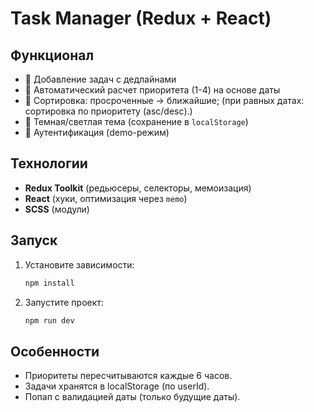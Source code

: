 # Task Manager (Redux + React)

## **Функционал**
- 📝 Добавление задач с дедлайнами
- 🚦 Автоматический расчет приоритета (1-4) на основе даты
- 🔄 Сортировка: просроченные → ближайшие;
(при равных датах: сортировка по приоритету (asc/desc).)
- 🌙 Темная/светлая тема (сохранение в `localStorage`)
- 🔐 Аутентификация (demo-режим)

## **Технологии**
- **Redux Toolkit** (редьюсеры, селекторы, мемоизация)
- **React** (хуки, оптимизация через `memo`)
- **SCSS** (модули)

## **Запуск**
1. Установите зависимости:
   ```bash
   npm install
2. Запустите проект:
    ```bash
   npm run dev

## **Особенности**
- Приоритеты пересчитываются каждые 6 часов.
- Задачи хранятся в localStorage (по userId).
- Попап с валидацией даты (только будущие даты).
